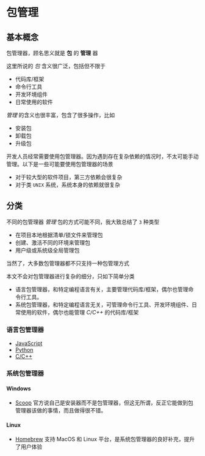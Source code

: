 # 包管理

## 基本概念

包管理器，顾名思义就是 **包** 的 **管理** 器

这里所说的 *包* 含义很广泛，包括但不限于

- 代码库/框架
- 命令行工具
- 开发环境组件
- 日常使用的软件

*管理* 的含义也很丰富，包含了很多操作，比如

- 安装包
- 卸载包
- 升级包

开发人员经常需要使用包管理器。因为遇到存在复杂依赖的情况时，不太可能手动管理。以下是一些可能要使用包管理器的场景

- 对于较大型的软件项目，第三方依赖会很复杂
- 对于类 `UNIX` 系统，系统本身的依赖就很复杂

## 分类

不同的包管理器 *管理* 包的方式可能不同，我大致总结了 `3` 种类型

- 在项目本地根据清单/锁文件来管理包
- 创建、激活不同的环境来管理包
- 用户级或系统级全局管理包

当然了，大多数包管理器都不只支持一种包管理方式

本文不会对包管理器进行复杂的细分，只如下简单分类

- 语言包管理器，和特定编程语言有关，主要管理代码库/框架，偶尔也管理命令行工具。
- 系统包管理器，和特定编程语言无关，可管理命令行工具、开发环境组件、日常使用的软件，偶尔也能管理 *C/C++* 的代码库/框架

### 语言包管理器

- [JavaScript](../编程语言/JavaScript.md#包管理器)
- [Python](../编程语言/Python.md#包管理器)
- [C/C++](../编程语言/Cpp.md#包管理器)

### 系统包管理器

#### Windows

- [Scoop](Scoop.md) 官方说自己是安装器而不是包管理器，但这无所谓，反正它能做到包管理器该做的事情，而且做得很不错。

#### Linux

- [Homebrew](Homebrew.md) 支持 MacOS 和 Linux 平台，是系统包管理器的良好补充，提升了用户体验

